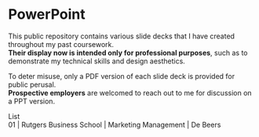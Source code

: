 # PowerPoint
This public repository contains various slide decks that I have created throughout my past coursework.  
**Their display now is intended only for professional purposes**, such as to demonstrate my technical skills and design aesthetics.

To deter misuse, only a PDF version of each slide deck is provided for public perusal.  
**Prospective employers** are welcomed to reach out to me for discussion on a PPT version. 

List  
01 | Rutgers Business School | Marketing Management | De Beers
